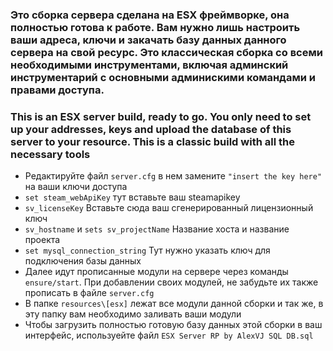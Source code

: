 ### Это сборка сервера сделана на ESX фреймворке, она полностью готова к работе. Вам нужно лишь настроить ваши адреса, ключи и закачать базу данных данного сервера на свой ресурс. Это классическая сборка со всеми необходимыми инструментами, включая админский инструментарий с основными админискими командами и правами доступа.
### This is an ESX server build, ready to go. You only need to set up your addresses, keys and upload the database of this server to your resource. This is a classic build with all the necessary tools

- Редактируйте файл `server.cfg` в нем замените `"insert the key here"` на ваши ключи доступа
- `set steam_webApiKey` тут вставьте ваш steamapikey
- `sv_licenseKey` Вставьте сюда ваш сгенерированный лицензионный ключ
- `sv_hostname` и `sets sv_projectName` Название хоста и название проекта
- `set mysql_connection_string` Тут нужно указать ключ для подключения базы данных
- Далее идут прописанные модули на сервере через команды `ensure/start`. При добавлении своих модулей, не забудьте их также прописать в файле `server.cfg`
- В папке `resources\[esx]` лежат все модули данной сборки и так же, в эту папку вам необходимо заливать ваши модули
- Чтобы загрузить полностью готовую базу данных этой сборки в ваш интерфейс, используейте файл `ESX Server RP by AlexVJ SQL DB.sql`


